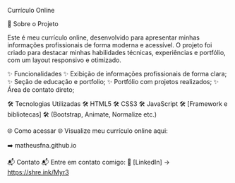 Currículo Online

📝 Sobre o Projeto

Este é meu currículo online, desenvolvido para apresentar minhas informações profissionais de forma moderna e acessível. 
O projeto foi criado para destacar minhas habilidades técnicas, experiências e portfólio, com um layout responsivo e otimizado.


✨ Funcionalidades
✨ Exibição de informações profissionais de forma clara;
✨ Seção de educação e portfolio;
✨ Portfólio com projetos realizados;
✨ Área de contato direto;


🛠️ Tecnologias Utilizadas
🛠️ HTML5
🛠️ CSS3
🛠️ JavaScript
🛠️ [Framework e bibliotecas] 
🛠️ (Bootstrap, Animate, Normalize etc.)


🌐 Como acessar
🌐 Visualize meu currículo online aqui:

➡️ matheusfna.github.io

📬 Contato
📬 Entre em contato comigo:
🔗 [LinkedIn] -> https://shre.ink/Myr3
